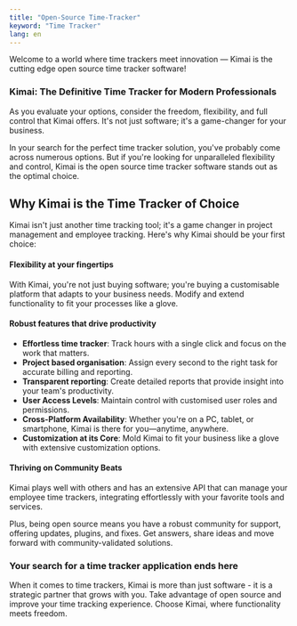 ```yaml
---
title: "Open-Source Time-Tracker"
keyword: "Time Tracker"
lang: en
---
```


Welcome to a world where time trackers meet innovation — Kimai is the cutting edge open source time tracker software!

### Kimai: The Definitive Time Tracker for Modern Professionals

As you evaluate your options, consider the freedom, flexibility, and full control that Kimai offers. 
It's not just software; it's a game-changer for your business.

In your search for the perfect time tracker solution, you've probably come across numerous options.
But if you're looking for unparalleled flexibility and control, Kimai is the open source time tracker software stands out as the optimal choice.

## Why Kimai is the Time Tracker of Choice

Kimai isn't just another time tracking tool; it's a game changer in project management and employee tracking. Here's why Kimai should be your first choice:

#### Flexibility at your fingertips

With Kimai, you're not just buying software; you're buying a customisable platform that adapts to your business needs. Modify and extend functionality to fit your processes like a glove.

#### Robust features that drive productivity

- **Effortless time tracker**: Track hours with a single click and focus on the work that matters.
- **Project based organisation**: Assign every second to the right task for accurate billing and reporting.
- **Transparent reporting**: Create detailed reports that provide insight into your team's productivity.
- **User Access Levels**: Maintain control with customised user roles and permissions.
- **Cross-Platform Availability**: Whether you're on a PC, tablet, or smartphone, Kimai is there for you—anytime, anywhere.
- **Customization at its Core**: Mold Kimai to fit your business like a glove with extensive customization options.

#### Thriving on Community Beats

Kimai plays well with others and has an extensive API that can manage your employee time trackers, integrating effortlessly with your favorite tools and services.

Plus, being open source means you have a robust community for support, offering updates, plugins, and fixes.
Get answers, share ideas and move forward with community-validated solutions.

### Your search for a time tracker application ends here

When it comes to time trackers, Kimai is more than just software - it is a strategic partner that grows with you.
Take advantage of open source and improve your time tracking experience.
Choose Kimai, where functionality meets freedom.
